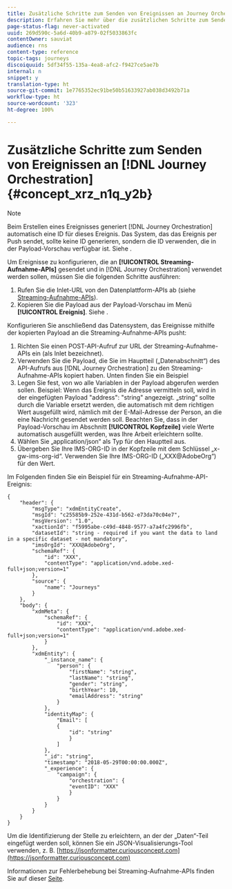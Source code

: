 ```yaml
---
title: Zusätzliche Schritte zum Senden von Ereignissen an Journey Orchestration
description: Erfahren Sie mehr über die zusätzlichen Schritte zum Senden von Ereignissen an Journey Orchestration
page-status-flag: never-activated
uuid: 269d590c-5a6d-40b9-a879-02f5033863fc
contentOwner: sauviat
audience: rns
content-type: reference
topic-tags: journeys
discoiquuid: 5df34f55-135a-4ea8-afc2-f9427ce5ae7b
internal: n
snippet: y
translation-type: ht
source-git-commit: 1e7765352ec91be50b51633927ab038d3492b71a
workflow-type: ht
source-wordcount: '323'
ht-degree: 100%

---
```




# Zusätzliche Schritte zum Senden von Ereignissen an [!DNL Journey Orchestration] {#concept_xrz_n1q_y2b}

>[!NOTE]
>
>Beim Erstellen eines Ereignisses generiert [!DNL Journey Orchestration] automatisch eine ID für dieses Ereignis. Das System, das das Ereignis per Push sendet, sollte keine ID generieren, sondern die ID verwenden, die in der Payload-Vorschau verfügbar ist. Siehe [](../event/previewing-the-payload.md).

Um Ereignisse zu konfigurieren, die an **[!UICONTROL Streaming-Aufnahme-APIs]** gesendet und in [!DNL Journey Orchestration] verwendet werden sollen, müssen Sie die folgenden Schritte ausführen:

1. Rufen Sie die Inlet-URL von den Datenplattform-APIs ab (siehe [Streaming-Aufnahme-APIs](https://docs.adobe.com/content/help/de-DE/experience-platform/ingestion/streaming/overview.html)).
1. Kopieren Sie die Payload aus der Payload-Vorschau im Menü **[!UICONTROL Ereignis]**. Siehe [](../event/defining-the-payload-fields.md).

Konfigurieren Sie anschließend das Datensystem, das Ereignisse mithilfe der kopierten Payload an die Streaming-Aufnahme-APIs pusht:

1. Richten Sie einen POST-API-Aufruf zur URL der Streaming-Aufnahme-APIs ein (als Inlet bezeichnet).
1. Verwenden Sie die Payload, die Sie im Hauptteil („Datenabschnitt“) des API-Aufrufs aus [!DNL Journey Orchestration] zu den Streaming-Aufnahme-APIs kopiert haben. Unten finden Sie ein Beispiel
1. Legen Sie fest, von wo alle Variablen in der Payload abgerufen werden sollen. Beispiel: Wenn das Ereignis die Adresse vermitteln soll, wird in der eingefügten Payload &quot;address&quot;: &quot;string&quot; angezeigt. „string“ sollte durch die Variable ersetzt werden, die automatisch mit dem richtigen Wert ausgefüllt wird, nämlich mit der E-Mail-Adresse der Person, an die eine Nachricht gesendet werden soll. Beachten Sie, dass in der Payload-Vorschau im Abschnitt **[!UICONTROL Kopfzeile]** viele Werte automatisch ausgefüllt werden, was Ihre Arbeit erleichtern sollte.
1. Wählen Sie „application/json“ als Typ für den Hauptteil aus.
1. Übergeben Sie Ihre IMS-ORG-ID in der Kopfzeile mit dem Schlüssel „x-gw-ims-org-id“. Verwenden Sie Ihre IMS-ORG-ID („XXX@AdobeOrg“) für den Wert.

Im Folgenden finden Sie ein Beispiel für ein Streaming-Aufnahme-API-Ereignis:

```
{
    "header": {
        "msgType": "xdmEntityCreate",
        "msgId": "c25585b9-252e-431d-b562-e73da70c04e7",
        "msgVersion": "1.0",
        "xactionId": "f5995abe-c49d-4848-9577-a7a4fc2996fb",
        "datasetId": "string - required if you want the data to land in a specific dataset - not mandatory",
        "imsOrgId": "XXX@AdobeOrg",
        "schemaRef": {
            "id": "XXX",
            "contentType": "application/vnd.adobe.xed-full+json;version=1"
        },
        "source": {
            "name": "Journeys"
        }
    },
    "body": {
        "xdmMeta": {
            "schemaRef": {
                "id": "XXX",
                "contentType": "application/vnd.adobe.xed-full+json;version=1"
            }
        },
        "xdmEntity": {
            "_instance_name": {
                "person": {
                    "firstName": "string",
                    "lastName": "string",
                    "gender": "string",
                    "birthYear": 10,
                    "emailAddress": "string"
                }
            },
            "identityMap": {
                "Email": [
                {
                    "id": "string"
                    }
                ]
            },
            "_id": "string",
            "timestamp": "2018-05-29T00:00:00.000Z",
            "_experience": {
                "campaign": {
                    "orchestration": {
                    "eventID": "XXX"
                    }
                }
            }
        }
    }
}
```

Um die Identifizierung der Stelle zu erleichtern, an der der „Daten“-Teil eingefügt werden soll, können Sie ein JSON-Visualisierungs-Tool verwenden, z. B. [https://jsonformatter.curiousconcept.com](https://jsonformatter.curiousconcept.com)

Informationen zur Fehlerbehebung bei Streaming-Aufnahme-APIs finden Sie auf dieser [Seite](https://docs.adobe.com/content/help/de-DE/experience-platform/ingestion/streaming/troubleshooting.html).
